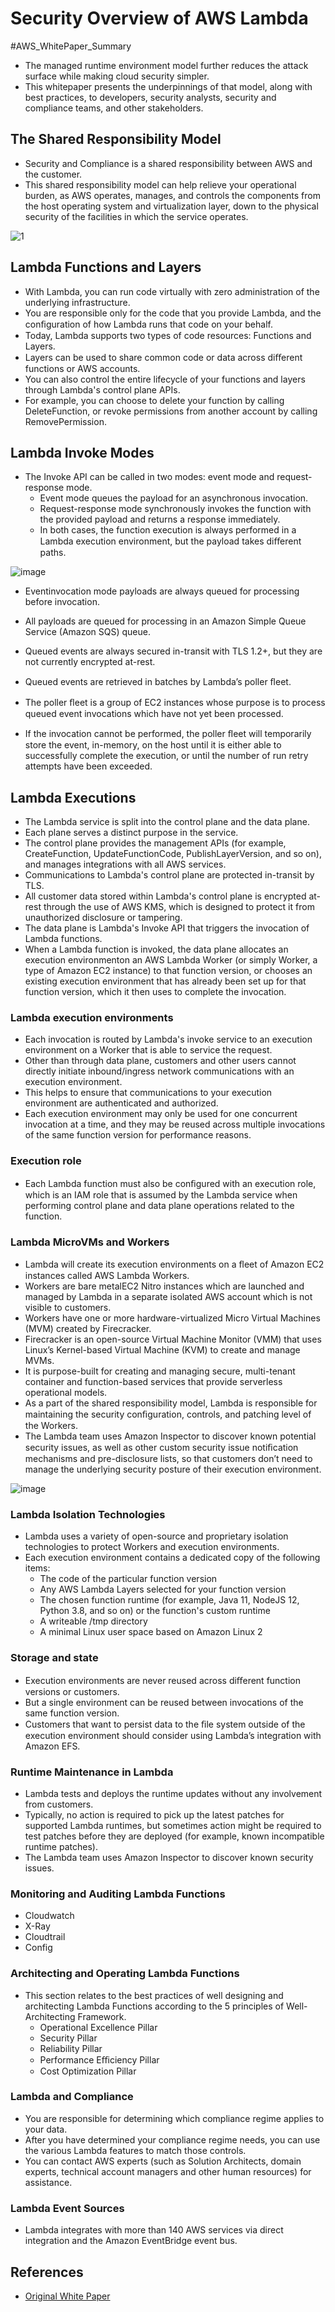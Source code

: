 # Security Overview of AWS Lambda

 #AWS_WhitePaper_Summary 

- The managed runtime environment model further reduces the attack surface while making cloud security simpler. 
- This whitepaper presents the underpinnings of that model, along with best practices, to developers, security analysts, security and compliance teams, and other stakeholders.

## The Shared Responsibility Model
- Security and Compliance is a shared responsibility between AWS and the customer. 
- This shared responsibility model can help relieve your operational burden, as AWS operates, manages, and controls the components from the host operating system and virtualization layer, down to the physical security of the facilities in which the service operates.

![1](https://user-images.githubusercontent.com/23625821/127966363-024e9080-3a6c-4d36-ae80-4652256a5999.png)

## Lambda Functions and Layers
- With Lambda, you can run code virtually with zero administration of the underlying infrastructure.
- You are responsible only for the code that you provide Lambda, and the conﬁguration of how Lambda runs that code on your behalf.
- Today, Lambda supports two types of code resources: Functions and Layers.
- Layers can be used to share common code or data across diﬀerent functions or AWS accounts. 
- You can also control the entire lifecycle of your functions and layers through Lambda's control plane APIs. 
- For example, you can choose to delete your function by calling DeleteFunction, or revoke permissions from another account by calling RemovePermission.

## Lambda Invoke Modes
- The Invoke API can be called in two modes: event mode and request-response mode. 
  - Event mode queues the payload for an asynchronous invocation.
  - Request-response mode synchronously invokes the function with the provided payload and returns a response immediately.
  - In both cases, the function execution is always performed in a Lambda execution environment, but the payload takes diﬀerent paths.
  
 
![image](https://user-images.githubusercontent.com/23625821/128178489-e7c349a8-64e0-48c9-a18e-9588dbeb7729.png)
  
  - Eventinvocation mode payloads are always queued for processing before invocation.
  - All payloads are queued for processing in an Amazon Simple Queue Service (Amazon SQS) queue. 
  - Queued events are always secured in-transit with TLS 1.2+, but they are not currently encrypted at-rest.
  - Queued events are retrieved in batches by Lambda’s poller ﬂeet. 
  - The poller ﬂeet is a group of EC2 instances whose purpose is to process queued event invocations which have not yet been processed.
  
  - If the invocation cannot be performed, the poller ﬂeet will temporarily store the event, in-memory, on the host until it is either able to successfully              complete the execution, or until the number of run retry attempts have been exceeded.
  
## Lambda Executions
- The Lambda service is split into the control plane and the data plane. 
- Each plane serves a distinct purpose in the service. 
- The control plane provides the management APIs (for example, CreateFunction, UpdateFunctionCode, PublishLayerVersion, and so on), and manages integrations with all AWS services. 
- Communications to Lambda's control plane are protected in-transit by TLS. 
- All customer data stored within Lambda's control plane is encrypted at-rest through the use of AWS KMS, which is designed to protect it from unauthorized disclosure or tampering.
- The data plane is Lambda's Invoke API that triggers the invocation of Lambda functions. 
- When a Lambda function is invoked, the data plane allocates an execution environmenton an AWS Lambda Worker (or simply Worker, a type of Amazon EC2 instance) to that function version, or chooses an existing execution environment that has already been set up for that function version, which it then uses to complete the invocation.

### Lambda execution environments
- Each invocation is routed by Lambda's invoke service to an execution environment on a Worker that is able to service the request. 
- Other than through data plane, customers and other users cannot directly initiate inbound/ingress network communications with an execution environment. 
- This helps to ensure that communications to your execution environment are authenticated and authorized.
- Each execution environment may only be used for one concurrent invocation at a time, and they may be reused across multiple invocations of the same function version for performance reasons.

### Execution role
- Each Lambda function must also be conﬁgured with an execution role, which is an IAM role that is assumed by the Lambda service when performing control plane and data plane operations related to the function.

### Lambda MicroVMs and Workers
- Lambda will create its execution environments on a ﬂeet of Amazon EC2 instances called AWS Lambda Workers. 
- Workers are bare metalEC2 Nitro instances which are launched and managed by Lambda in a separate isolated AWS account which is not visible to customers.
- Workers have one or more hardware-virtualized Micro Virtual Machines (MVM) created by Firecracker. 
- Firecracker is an open-source Virtual Machine Monitor (VMM) that uses Linux’s Kernel-based Virtual Machine (KVM) to create and manage MVMs. 
- It is purpose-built for creating and managing secure, multi-tenant container and function-based services that provide serverless operational models.
- As a part of the shared responsibility model, Lambda is responsible for maintaining the security conﬁguration, controls, and patching level of the Workers. 
- The Lambda team uses Amazon Inspector to discover known potential security issues, as well as other custom security issue notiﬁcation mechanisms and pre-disclosure lists, so that customers don’t need to manage the underlying security posture of their execution environment.

![image](https://user-images.githubusercontent.com/23625821/128300028-bb770510-8453-41b0-9220-22946dadd39e.png)

### Lambda Isolation Technologies
- Lambda uses a variety of open-source and proprietary isolation technologies to protect Workers and execution environments. 
- Each execution environment contains a dedicated copy of the following items:
   - The code of the particular function version
   - Any AWS Lambda Layers selected for your function version
   - The chosen function runtime (for example, Java 11, NodeJS 12, Python 3.8, and so on) or the function's custom runtime
   - A writeable /tmp directory
   - A minimal Linux user space based on Amazon Linux 2

### Storage and state
- Execution environments are never reused across diﬀerent function versions or customers. 
- But a single environment can be reused between invocations of the same function version.
- Customers that want to persist data to the ﬁle system outside of the execution environment should consider using Lambda’s integration with Amazon EFS.

### Runtime Maintenance in Lambda
- Lambda tests and deploys the runtime updates without any involvement from customers.
- Typically, no action is required to pick up the latest patches for supported Lambda runtimes, but sometimes action might be required to test patches before they are deployed (for example, known incompatible runtime patches).
- The Lambda team uses Amazon Inspector to discover known security issues. 

### Monitoring and Auditing Lambda Functions
 - Cloudwatch 
 - X-Ray
 - Cloudtrail
 - Config 
 
### Architecting and Operating Lambda Functions
- This section relates to the best practices of well designing and architecting Lambda Functions according to the 5 principles of Well-Architecting Framework. 
   - Operational Excellence Pillar 
   - Security Pillar 
   - Reliability Pillar  
   - Performance Eﬃciency Pillar 
   - Cost Optimization Pillar 
   

### Lambda and Compliance
- You are responsible for determining which compliance regime applies to your data. 
- After you have determined your compliance regime needs, you can use the various Lambda features to match those controls.
- You can contact AWS experts (such as Solution Architects, domain experts, technical account managers and other human resources) for assistance.


### Lambda Event Sources
- Lambda integrates with more than 140 AWS services via direct integration and the Amazon EventBridge event bus.


## References

- <a href="https://docs.aws.amazon.com/whitepapers/latest/security-overview-aws-lambda/security-overview-aws-lambda.pdf"> Original White Paper </a>
